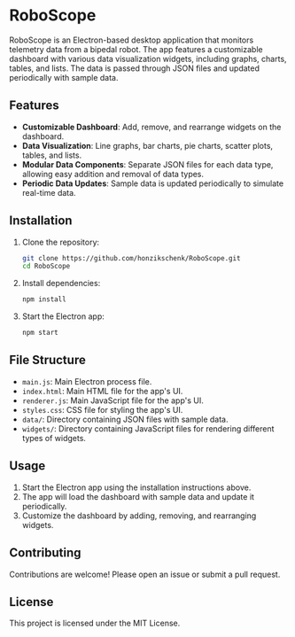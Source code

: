 # RoboScope

RoboScope is an Electron-based desktop application that monitors telemetry data from a bipedal robot. The app features a customizable dashboard with various data visualization widgets, including graphs, charts, tables, and lists. The data is passed through JSON files and updated periodically with sample data.

## Features

- **Customizable Dashboard**: Add, remove, and rearrange widgets on the dashboard.
- **Data Visualization**: Line graphs, bar charts, pie charts, scatter plots, tables, and lists.
- **Modular Data Components**: Separate JSON files for each data type, allowing easy addition and removal of data types.
- **Periodic Data Updates**: Sample data is updated periodically to simulate real-time data.

## Installation

1. Clone the repository:
   ```bash
   git clone https://github.com/honzikschenk/RoboScope.git
   cd RoboScope
   ```

2. Install dependencies:
   ```bash
   npm install
   ```

3. Start the Electron app:
   ```bash
   npm start
   ```

## File Structure

- `main.js`: Main Electron process file.
- `index.html`: Main HTML file for the app's UI.
- `renderer.js`: Main JavaScript file for the app's UI.
- `styles.css`: CSS file for styling the app's UI.
- `data/`: Directory containing JSON files with sample data.
- `widgets/`: Directory containing JavaScript files for rendering different types of widgets.

## Usage

1. Start the Electron app using the installation instructions above.
2. The app will load the dashboard with sample data and update it periodically.
3. Customize the dashboard by adding, removing, and rearranging widgets.

## Contributing

Contributions are welcome! Please open an issue or submit a pull request.

## License

This project is licensed under the MIT License.
